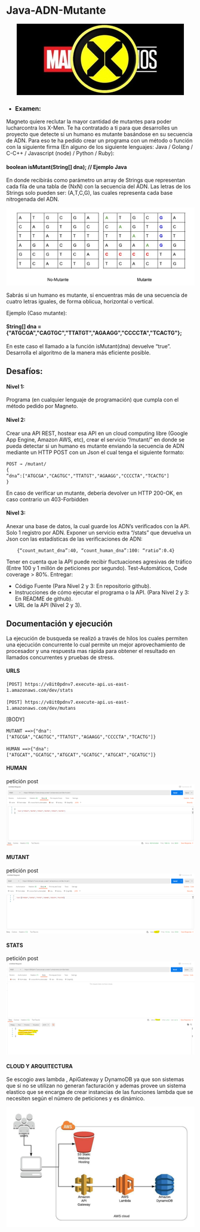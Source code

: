 
# Java-ADN-Mutante

<div style="text-align:center"><img src="img/marvelX.jpeg" /></div>

- ### Examen:
Magneto quiere reclutar la mayor cantidad de mutantes para poder lucharcontra los X-Men.
Te ha contratado a ti para que desarrolles un proyecto que detecte si un humano es mutante basándose en su secuencia de ADN.
Para eso te ha pedido crear un programa con un método o función con la siguiente firma (En alguno de los siguiente lenguajes: Java / Golang / C-C++ / Javascript (node) / Python / Ruby):

#### boolean isMutant(String[] dna); // Ejemplo Java

En donde recibirás como parámetro un array de Strings que representan cada fila de una tabla de (NxN) con la secuencia del ADN. Las letras de los Strings solo pueden ser: (A,T,C,G), las cuales representa cada base nitrogenada del ADN.

<div style="text-align:center"><img src="img/tablas.jpg" /></div>


Sabrás si un humano es mutante, si encuentras más de una secuencia de cuatro letras iguales​, de forma oblicua, horizontal o vertical.

Ejemplo (Caso mutante):

#### String[] dna = {"ATGCGA","CAGTGC","TTATGT","AGAAGG","CCCCTA","TCACTG"};

En este caso el llamado a la función isMutant(dna) devuelve “true”.
Desarrolla el algoritmo de la manera más eficiente posible.

## Desafíos:

#### Nivel 1:
Programa (en cualquier lenguaje de programación) que cumpla con el método pedido por Magneto.
#### Nivel 2:
Crear una API REST, hostear esa API en un cloud computing libre (Google App Engine, Amazon AWS, etc), crear el servicio “/mutant/” en donde se pueda detectar si un humano es mutante enviando la secuencia de ADN mediante un HTTP POST con un Json el cual tenga el siguiente formato:
```
POST → /mutant/
{
“dna”:["ATGCGA","CAGTGC","TTATGT","AGAAGG","CCCCTA","TCACTG"]
}
```


En caso de verificar un mutante, debería devolver un HTTP 200-OK, en caso contrario un 403-Forbidden
#### Nivel 3:
Anexar una base de datos, la cual guarde los ADN’s verificados con la API. Solo 1 registro por ADN. Exponer un servicio extra “/stats” que devuelva un Json con las estadísticas de las verificaciones de ADN: 
```
    {“count_mutant_dna”:40, “count_human_dna”:100: “ratio”:0.4} 
```    
Tener en cuenta que la API puede recibir fluctuaciones agresivas de tráfico (Entre 100 y 1 millón de peticiones por segundo).
Test-Automáticos, Code coverage > 80%.
Entregar:
*   Código Fuente (Para Nivel 2 y 3: En repositorio github).
*   Instrucciones de cómo ejecutar el programa o la API. (Para Nivel 2 y 3: En README de
github).
*   URL de la API (Nivel 2 y 3).

## Documentación y ejecución

La ejecución de busqueda se realizó a través de hilos los cuales permiten una ejecución concurrente lo cual permite un mejor aprovechamiento de procesador y una respuesta mas rápida para obtener el resultado en llamados concurrentes y pruebas de stress.

#### URLS

```
[POST] https://v8it0pdnv7.execute-api.us-east-1.amazonaws.com/dev/stats

[POST] https://v8it0pdnv7.execute-api.us-east-1.amazonaws.com/dev/mutans
```
[BODY] 

```
MUTANT ==>{"dna":["ATGCGA","CAGTGC","TTATGT","AGAAGG","CCCCTA","TCACTG"]}

HUMAN ==>{"dna":["ATGCAT","GCATGC","ATGCAT","GCATGC","ATGCAT","GCATGC"]}
```



#### HUMAN
petición post
![Human](img/human.png)


#### MUTANT
petición post
![Mutant](img/mutant.png)


#### STATS
petición post
![Stats](img/stats.png)

#### CLOUD Y ARQUITECTURA

Se escogio aws lambda , ApiGateway y DynamoDB ya que son sistemas que si no se utilizan no generan facturación y ademas provee un sistema elastico que se encarga de crear instancias de las funciones lambda que se necesiten según el número de peticiones y es dinámico.
<br/>
 <div style="text-align:center"><img src="img/amazonapi.jpeg" /></div>
